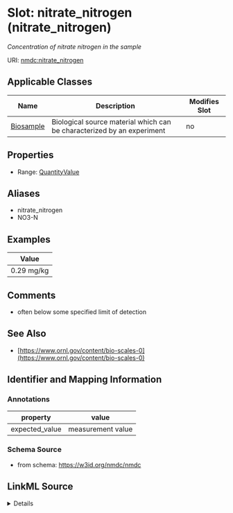 # Slot: nitrate_nitrogen (nitrate_nitrogen)


_Concentration of nitrate nitrogen in the sample_



URI: [nmdc:nitrate_nitrogen](https://w3id.org/nmdc/nitrate_nitrogen)



<!-- no inheritance hierarchy -->




## Applicable Classes

| Name | Description | Modifies Slot |
| --- | --- | --- |
[Biosample](Biosample.md) | Biological source material which can be characterized by an experiment |  no  |







## Properties

* Range: [QuantityValue](QuantityValue.md)



## Aliases


* nitrate_nitrogen
* NO3-N




## Examples

| Value |
| --- |
| 0.29 mg/kg |

## Comments

* often below some specified limit of detection

## See Also

* [https://www.ornl.gov/content/bio-scales-0](https://www.ornl.gov/content/bio-scales-0)

## Identifier and Mapping Information





### Annotations

| property | value |
| --- | --- |
| expected_value | measurement value || preferred_unit | mg/kg || occurrence | 1 |



### Schema Source


* from schema: https://w3id.org/nmdc/nmdc




## LinkML Source

<details>
```yaml
name: nitrate_nitrogen
annotations:
  expected_value:
    tag: expected_value
    value: measurement value
  preferred_unit:
    tag: preferred_unit
    value: mg/kg
  occurrence:
    tag: occurrence
    value: '1'
description: Concentration of nitrate nitrogen in the sample
title: nitrate_nitrogen
comments:
- often below some specified limit of detection
examples:
- value: 0.29 mg/kg
from_schema: https://w3id.org/nmdc/nmdc
see_also:
- https://www.ornl.gov/content/bio-scales-0
aliases:
- nitrate_nitrogen
- NO3-N
rank: 1000
alias: nitrate_nitrogen
domain_of:
- Biosample
range: QuantityValue

```
</details>